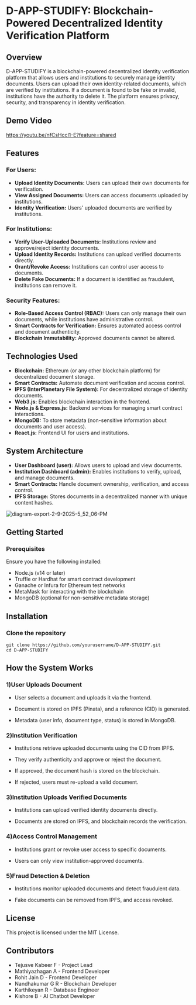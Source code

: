 # D-APP-STUDIFY: Blockchain-Powered Decentralized Identity Verification Platform
## Overview
D-APP-STUDIFY is a blockchain-powered decentralized identity verification platform that allows users and institutions to securely manage identity documents. Users can upload their own identity-related documents, which are verified by institutions. If a document is found to be fake or invalid, institutions have the authority to delete it. The platform ensures privacy, security, and transparency in identity verification.
## Demo Video
https://youtu.be/nfCsHccl1-E?feature=shared

## Features
### For Users:
* **Upload Identity Documents:** Users can upload their own documents for verification.
* **View Assigned Documents:** Users can access documents uploaded by institutions.
* **Identity Verification:** Users' uploaded documents are verified by institutions.
### For Institutions:
* **Verify User-Uploaded Documents:** Institutions review and approve/reject identity documents.
* **Upload Identity Records:** Institutions can upload verified documents directly.
* **Grant/Revoke Access:** Institutions can control user access to documents.
* **Delete Fake Documents:** If a document is identified as fraudulent, institutions can remove it.
### Security Features:
* **Role-Based Access Control (RBAC):** Users can only manage their own documents, while institutions have administrative control.
* **Smart Contracts for Verification:** Ensures automated access control and document authenticity.
* **Blockchain Immutability:** Approved documents cannot be altered.
## Technologies Used
* **Blockchain:** Ethereum (or any other blockchain platform) for decentralized document storage.
* **Smart Contracts:** Automate document verification and access control.
* **IPFS (InterPlanetary File System):** For decentralized storage of identity documents.
* **Web3.js:** Enables blockchain interaction in the frontend.
* **Node.js & Express.js:** Backend services for managing smart contract interactions.
* **MongoDB:** To store metadata (non-sensitive information about documents and user access).
* **React.js:** Frontend UI for users and institutions.
## System Architecture
* **User Dashboard (user):** Allows users to upload and view documents.
* **Institution Dashboard (admin):** Enables institutions to verify, upload, and manage documents.
* **Smart Contracts:** Handle document ownership, verification, and access control.
* **IPFS Storage:** Stores documents in a decentralized manner with unique content hashes.

  
 ![diagram-export-2-9-2025-5_52_06-PM](https://github.com/user-attachments/assets/64045ebb-d6dc-44b5-815d-7659cfb0770a)


## Getting Started
### Prerequisites
Ensure you have the following installed:

* Node.js (v14 or later)
* Truffle or Hardhat for smart contract development
* Ganache or Infura for Ethereum test networks
* MetaMask for interacting with the blockchain
* MongoDB (optional for non-sensitive metadata storage)
## Installation
### Clone the repository
```
git clone https://github.com/yourusername/D-APP-STUDIFY.git
cd D-APP-STUDIFY
```
## How the System Works
### 1)User Uploads Document

* User selects a document and uploads it via the frontend.

* Document is stored on IPFS (Pinata), and a reference (CID) is generated.

* Metadata (user info, document type, status) is stored in MongoDB.

### 2)Institution Verification

* Institutions retrieve uploaded documents using the CID from IPFS.

* They verify authenticity and approve or reject the document.

* If approved, the document hash is stored on the blockchain.

* If rejected, users must re-upload a valid document.

### 3)Institution Uploads Verified Documents

* Institutions can upload verified identity documents directly.

* Documents are stored on IPFS, and blockchain records the verification.

### 4)Access Control Management

* Institutions grant or revoke user access to specific documents.

* Users can only view institution-approved documents.

### 5)Fraud Detection & Deletion

* Institutions monitor uploaded documents and detect fraudulent data.

* Fake documents can be removed from IPFS, and access revoked.

## License

This project is licensed under the MIT License.

## Contributors
* Tejusve Kabeer F - Project Lead
*  Mathiyazhagan A - Frontend Developer
*  Rohit Jain D - Frontend Developer
*  Nandhakumar G R - Blockchain Developer
* Karthikeyan R - Database Engineer
* Kishore B - AI Chatbot Developer


